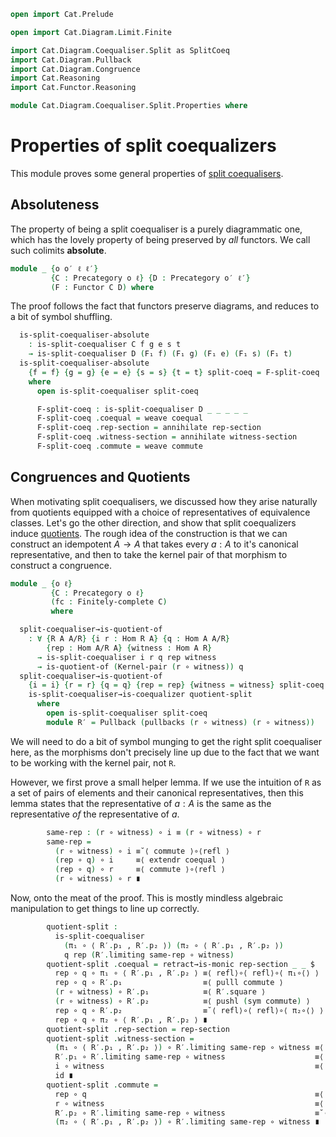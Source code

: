 ```agda
open import Cat.Prelude

open import Cat.Diagram.Limit.Finite

import Cat.Diagram.Coequaliser.Split as SplitCoeq
import Cat.Diagram.Pullback
import Cat.Diagram.Congruence
import Cat.Reasoning
import Cat.Functor.Reasoning

module Cat.Diagram.Coequaliser.Split.Properties where
```

# Properties of split coequalizers

This module proves some general properties of [split coequalisers].

[split coequalisers]: Cat.Diagram.Coequaliser.Split.html

## Absoluteness

The property of being a split coequaliser is a purely diagrammatic one, which has
the lovely property of being preserved by _all_ functors. We call such colimits
**absolute**.

```agda
module _ {o o′ ℓ ℓ′}
         {C : Precategory o ℓ} {D : Precategory o′ ℓ′}
         (F : Functor C D) where
```
<!--
```agda
  private
    module C = Cat.Reasoning C
    module D = Cat.Reasoning D
    open Cat.Functor.Reasoning F
    open SplitCoeq
    variable
      A B E : C.Ob 
      f g e s t : C.Hom A B
```
-->

The proof follows the fact that functors preserve diagrams, and reduces to a bit
of symbol shuffling.

```agda
  is-split-coequaliser-absolute
    : is-split-coequaliser C f g e s t
    → is-split-coequaliser D (F₁ f) (F₁ g) (F₁ e) (F₁ s) (F₁ t)
  is-split-coequaliser-absolute
    {f = f} {g = g} {e = e} {s = s} {t = t} split-coeq = F-split-coeq
    where
      open is-split-coequaliser split-coeq

      F-split-coeq : is-split-coequaliser D _ _ _ _ _
      F-split-coeq .coequal = weave coequal
      F-split-coeq .rep-section = annihilate rep-section
      F-split-coeq .witness-section = annihilate witness-section
      F-split-coeq .commute = weave commute
```

## Congruences and Quotients

When motivating split coequalisers, we discussed how they arise naturally from
quotients equipped with a choice of representatives of equivalence classes.
Let's go the other direction, and show that split coequalizers induce [quotients].
The rough idea of the construction is that we can construct an idempotent $A \to A$
that takes every $a : A$ to it's canonical representative, and then to take
the kernel pair of that morphism to construct a congruence.

[quotients]: Cat.Diagram.Congruence.html#quotient-objects
[kernel pair]: Cat.Diagram.Congruence.html#quotient-objects

```agda
module _ {o ℓ}
         {C : Precategory o ℓ}
         (fc : Finitely-complete C)
         where
```

<!--
```agda
  open Cat.Reasoning C
  open Cat.Diagram.Pullback C
  open Cat.Diagram.Congruence fc
  open SplitCoeq C
  open Finitely-complete fc
  open Cart
```
-->

```agda
  split-coequaliser→is-quotient-of 
    : ∀ {R A A/R} {i r : Hom R A} {q : Hom A A/R}
        {rep : Hom A/R A} {witness : Hom A R}
      → is-split-coequaliser i r q rep witness
      → is-quotient-of (Kernel-pair (r ∘ witness)) q
  split-coequaliser→is-quotient-of
    {i = i} {r = r} {q = q} {rep = rep} {witness = witness} split-coeq =
    is-split-coequaliser→is-coequalizer quotient-split
      where
        open is-split-coequaliser split-coeq
        module R′ = Pullback (pullbacks (r ∘ witness) (r ∘ witness))
```

We will need to do a bit of symbol munging to get the right split coequaliser here,
as the morphisms don't precisely line up due to the fact that we want to be working
with the kernel pair, not `R`.

However, we first prove a small helper lemma. If we use the intuition of `R`
as a set of pairs of elements and their canonical representatives, then this
lemma states that the representative of $a : A$ is the same as the representative _of_
the representative of $a$.

```agda
        same-rep : (r ∘ witness) ∘ i ≡ (r ∘ witness) ∘ r
        same-rep =
          (r ∘ witness) ∘ i ≡˘⟨ commute ⟩∘⟨refl ⟩
          (rep ∘ q) ∘ i     ≡⟨ extendr coequal ⟩
          (rep ∘ q) ∘ r     ≡⟨ commute ⟩∘⟨refl ⟩
          (r ∘ witness) ∘ r ∎
```

Now, onto the meat of the proof. This is mostly mindless algebraic manipulation
to get things to line up correctly.

```agda
        quotient-split :
          is-split-coequaliser
            (π₁ ∘ ⟨ R′.p₁ , R′.p₂ ⟩) (π₂ ∘ ⟨ R′.p₁ , R′.p₂ ⟩)
            q rep (R′.limiting same-rep ∘ witness)
        quotient-split .coequal = retract→is-monic rep-section _ _ $
          rep ∘ q ∘ π₁ ∘ ⟨ R′.p₁ , R′.p₂ ⟩ ≡⟨ refl⟩∘⟨ refl⟩∘⟨ π₁∘⟨⟩ ⟩
          rep ∘ q ∘ R′.p₁                  ≡⟨ pulll commute ⟩
          (r ∘ witness) ∘ R′.p₁            ≡⟨ R′.square ⟩
          (r ∘ witness) ∘ R′.p₂            ≡⟨ pushl (sym commute) ⟩
          rep ∘ q ∘ R′.p₂                  ≡˘⟨ refl⟩∘⟨ refl⟩∘⟨ π₂∘⟨⟩ ⟩
          rep ∘ q ∘ π₂ ∘ ⟨ R′.p₁ , R′.p₂ ⟩ ∎
        quotient-split .rep-section = rep-section
        quotient-split .witness-section =
          (π₁ ∘ ⟨ R′.p₁ , R′.p₂ ⟩) ∘ R′.limiting same-rep ∘ witness ≡⟨ π₁∘⟨⟩ ⟩∘⟨refl ⟩
          R′.p₁ ∘ R′.limiting same-rep ∘ witness                    ≡⟨ pulll R′.p₁∘limiting ⟩
          i ∘ witness                                               ≡⟨ witness-section ⟩
          id ∎
        quotient-split .commute =
          rep ∘ q                                                   ≡⟨ commute ⟩
          r ∘ witness                                               ≡⟨ pushl (sym R′.p₂∘limiting) ⟩
          R′.p₂ ∘ R′.limiting same-rep ∘ witness                    ≡˘⟨ π₂∘⟨⟩ ⟩∘⟨refl ⟩
          (π₂ ∘ ⟨ R′.p₁ , R′.p₂ ⟩) ∘ R′.limiting same-rep ∘ witness ∎
```

